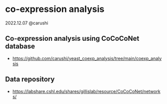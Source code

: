 # co-expression analysis
2022.12.07 @carushi

## Co-expression analysis using CoCoCoNet database
* https://github.com/carushi/yeast_coexp_analysis/tree/main/coexp_analysis

## Data repository
* https://labshare.cshl.edu/shares/gillislab/resource/CoCoCoNet/networks/
